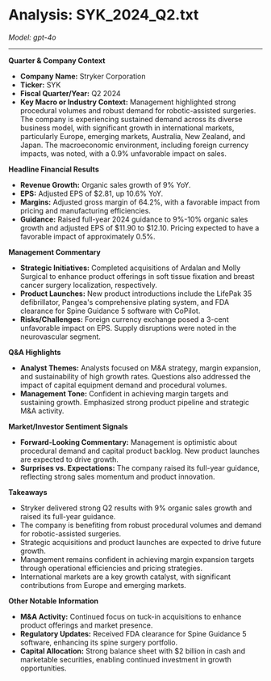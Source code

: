 # Analysis: SYK_2024_Q2.txt

*Model: gpt-4o*

---

**Quarter & Company Context**
- **Company Name:** Stryker Corporation
- **Ticker:** SYK
- **Fiscal Quarter/Year:** Q2 2024
- **Key Macro or Industry Context:** Management highlighted strong procedural volumes and robust demand for robotic-assisted surgeries. The company is experiencing sustained demand across its diverse business model, with significant growth in international markets, particularly Europe, emerging markets, Australia, New Zealand, and Japan. The macroeconomic environment, including foreign currency impacts, was noted, with a 0.9% unfavorable impact on sales.

**Headline Financial Results**
- **Revenue Growth:** Organic sales growth of 9% YoY.
- **EPS:** Adjusted EPS of $2.81, up 10.6% YoY.
- **Margins:** Adjusted gross margin of 64.2%, with a favorable impact from pricing and manufacturing efficiencies.
- **Guidance:** Raised full-year 2024 guidance to 9%-10% organic sales growth and adjusted EPS of $11.90 to $12.10. Pricing expected to have a favorable impact of approximately 0.5%.

**Management Commentary**
- **Strategic Initiatives:** Completed acquisitions of Ardalan and Molly Surgical to enhance product offerings in soft tissue fixation and breast cancer surgery localization, respectively.
- **Product Launches:** New product introductions include the LifePak 35 defibrillator, Pangea's comprehensive plating system, and FDA clearance for Spine Guidance 5 software with CoPilot.
- **Risks/Challenges:** Foreign currency exchange posed a 3-cent unfavorable impact on EPS. Supply disruptions were noted in the neurovascular segment.

**Q&A Highlights**
- **Analyst Themes:** Analysts focused on M&A strategy, margin expansion, and sustainability of high growth rates. Questions also addressed the impact of capital equipment demand and procedural volumes.
- **Management Tone:** Confident in achieving margin targets and sustaining growth. Emphasized strong product pipeline and strategic M&A activity.

**Market/Investor Sentiment Signals**
- **Forward-Looking Commentary:** Management is optimistic about procedural demand and capital product backlog. New product launches are expected to drive growth.
- **Surprises vs. Expectations:** The company raised its full-year guidance, reflecting strong sales momentum and product innovation.

**Takeaways**
- Stryker delivered strong Q2 results with 9% organic sales growth and raised its full-year guidance.
- The company is benefiting from robust procedural volumes and demand for robotic-assisted surgeries.
- Strategic acquisitions and product launches are expected to drive future growth.
- Management remains confident in achieving margin expansion targets through operational efficiencies and pricing strategies.
- International markets are a key growth catalyst, with significant contributions from Europe and emerging markets.

**Other Notable Information**
- **M&A Activity:** Continued focus on tuck-in acquisitions to enhance product offerings and market presence.
- **Regulatory Updates:** Received FDA clearance for Spine Guidance 5 software, enhancing its spine surgery portfolio.
- **Capital Allocation:** Strong balance sheet with $2 billion in cash and marketable securities, enabling continued investment in growth opportunities.